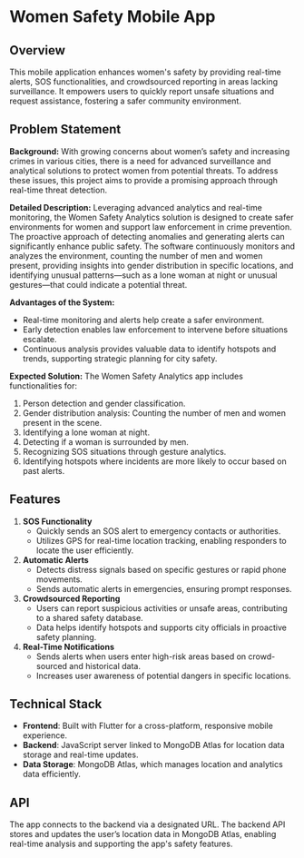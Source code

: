 # Women Safety Mobile App

## Overview

This mobile application enhances women's safety by providing real-time alerts, SOS functionalities, and crowdsourced reporting in areas lacking surveillance. It empowers users to quickly report unsafe situations and request assistance, fostering a safer community environment.

## Problem Statement

**Background:** With growing concerns about women’s safety and increasing crimes in various cities, there is a need for advanced surveillance and analytical solutions to protect women from potential threats. To address these issues, this project aims to provide a promising approach through real-time threat detection.

**Detailed Description:** Leveraging advanced analytics and real-time monitoring, the Women Safety Analytics solution is designed to create safer environments for women and support law enforcement in crime prevention. The proactive approach of detecting anomalies and generating alerts can significantly enhance public safety. The software continuously monitors and analyzes the environment, counting the number of men and women present, providing insights into gender distribution in specific locations, and identifying unusual patterns—such as a lone woman at night or unusual gestures—that could indicate a potential threat.

**Advantages of the System:**

- Real-time monitoring and alerts help create a safer environment.
- Early detection enables law enforcement to intervene before situations escalate.
- Continuous analysis provides valuable data to identify hotspots and trends, supporting strategic planning for city safety.

**Expected Solution:** The Women Safety Analytics app includes functionalities for:

1. Person detection and gender classification.
2. Gender distribution analysis: Counting the number of men and women present in the scene.
3. Identifying a lone woman at night.
4. Detecting if a woman is surrounded by men.
5. Recognizing SOS situations through gesture analytics.
6. Identifying hotspots where incidents are more likely to occur based on past alerts.

## Features

1. **SOS Functionality**
    - Quickly sends an SOS alert to emergency contacts or authorities.
    - Utilizes GPS for real-time location tracking, enabling responders to locate the user efficiently.
2. **Automatic Alerts**
    - Detects distress signals based on specific gestures or rapid phone movements.
    - Sends automatic alerts in emergencies, ensuring prompt responses.
3. **Crowdsourced Reporting**
    - Users can report suspicious activities or unsafe areas, contributing to a shared safety database.
    - Data helps identify hotspots and supports city officials in proactive safety planning.
4. **Real-Time Notifications**
    - Sends alerts when users enter high-risk areas based on crowd-sourced and historical data.
    - Increases user awareness of potential dangers in specific locations.

## Technical Stack

- **Frontend**: Built with Flutter for a cross-platform, responsive mobile experience.
- **Backend**: JavaScript server linked to MongoDB Atlas for location data storage and real-time updates.
- **Data Storage**: MongoDB Atlas, which manages location and analytics data efficiently.

## API

The app connects to the backend via a designated URL. The backend API stores and updates the user’s location data in MongoDB Atlas, enabling real-time analysis and supporting the app's safety features.
